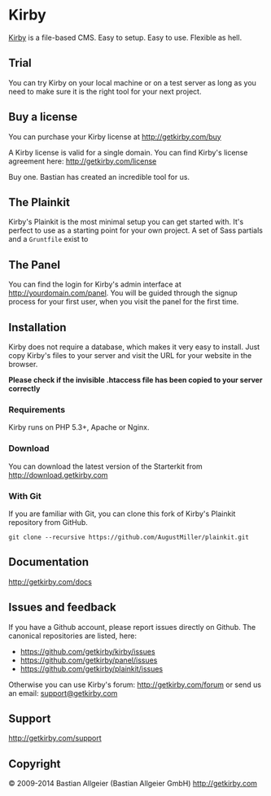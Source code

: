# Kirby

[Kirby](http://getkirby.com/) is a file-based CMS.
Easy to setup. Easy to use. Flexible as hell.

## Trial

You can try Kirby on your local machine or on a test
server as long as you need to make sure it is the right
tool for your next project.

## Buy a license

You can purchase your Kirby license at <http://getkirby.com/buy>

A Kirby license is valid for a single domain. You can find Kirby's license agreement here: <http://getkirby.com/license>

Buy one. Bastian has created an incredible tool for us.

## The Plainkit

Kirby's Plainkit is the most minimal setup you can get started with.
It's perfect to use as a starting point for your own project. A set of Sass partials and a `Gruntfile` exist to 

## The Panel

You can find the login for Kirby's admin interface at http://yourdomain.com/panel. You will be guided through the signup process for your first user, when you visit the panel for the first time.

## Installation

Kirby does not require a database, which makes it very easy to install. Just copy Kirby's files to your server and visit the URL for your website in the browser.

**Please check if the invisible .htaccess file has been copied to your server correctly**

### Requirements

Kirby runs on PHP 5.3+, Apache or Nginx.

### Download

You can download the latest version of the Starterkit from http://download.getkirby.com

### With Git

If you are familiar with Git, you can clone this fork of Kirby's Plainkit repository from GitHub.

    git clone --recursive https://github.com/AugustMiller/plainkit.git

## Documentation
<http://getkirby.com/docs>

## Issues and feedback

If you have a Github account, please report issues directly on Github. The canonical repositories are listed, here:

- <https://github.com/getkirby/kirby/issues>
- <https://github.com/getkirby/panel/issues>
- <https://github.com/getkirby/plainkit/issues>

Otherwise you can use Kirby's forum: http://getkirby.com/forum
or send us an email: <support@getkirby.com>

## Support
<http://getkirby.com/support>

## Copyright

© 2009-2014 Bastian Allgeier (Bastian Allgeier GmbH)
<http://getkirby.com>
